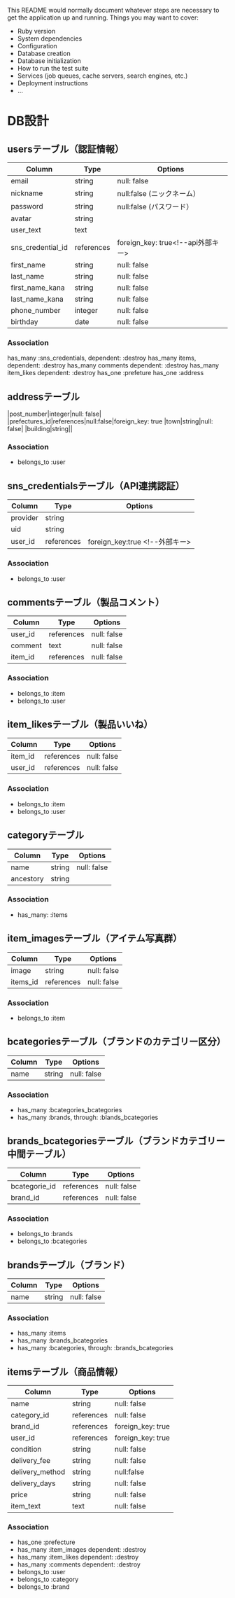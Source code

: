 This README would normally document whatever steps are necessary to get the
application up and running.
Things you may want to cover:
* Ruby version
* System dependencies
* Configuration
* Database creation
* Database initialization
* How to run the test suite
* Services (job queues, cache servers, search engines, etc.)
* Deployment instructions
* ...
  
# DB設計
## usersテーブル（認証情報）
|Column|Type|Options|
|------|----|-------|
|email|string|null: false|unique: true <!-- Emailアドレス -->
|nickname|string|null:false (ニックネーム）
|password|string|null:false (パスワード）
|avatar|string|| <!-- ユーザー画像 -->
|user_text|text|| <!-- 自己紹介文 -->
|sns_credential_id|references|foreign_key: true<!--api外部キー>
|first_name|string|null: false| <!-- 名前 -->
|last_name|string|null: false| <!-- 苗字 -->
|first_name_kana|string|null: false| <!-- 名前（カナ） -->
|last_name_kana|string|null: false| <!-- 苗字（カナ） -->
|phone_number|integer|null: false|unique: true| <!-- 電話番号 -->
|birthday|date|null: false| <!-- 誕生日 -->
### Association
has_many :sns_credentials, dependent: :destroy
has_many items, dependent: :destroy
has_many comments dependent: :destroy
has_many item_likes dependent: :destroy
has_one :prefeture
has_one :address
## addressテーブル
|post_number|integer|null: false| <!-- 住所 -->
|prefectures_id|references|null:false|foreign_key: true<!--県>
|city|string|null: false| <!-- 市区町村 -->
|town|string|null: false| <!-- 番地 -->
|building|string|| <!-- 建物名 -->
### Association
- belongs_to :user
## sns_credentialsテーブル（API連携認証）
|Column|Type|Options|
|------|----|-------|
|provider|string|
|uid|string|
|user_id|references|foreign_key:true <!--外部キー>
### Association
- belongs_to :user
## commentsテーブル（製品コメント）
|Column|Type|Options|
|------|----|-------|
|user_id|references|null: false|foreign_key:true <!--外部キー  ユーザー-->
|comment|text|null: false| <!--コメント-->
|item_id|references|null: false|foreign_key:true <!--外部キー、売手-->
### Association
- belongs_to :item
- belongs_to :user
## item_likesテーブル（製品いいね）
|Column|Type|Options|
|------|----|-------|
|item_id|references|null: false|foreign_key:true <!--外部キー  アイテム-->
|user_id|references|null: false|foreign_key:true <!--外部キー、ユーザー-->
### Association
- belongs_to :item
- belongs_to :user
## categoryテーブル
|Column|Type|Options|
|------|----|-------|
|name|string|null: false| <!--カテゴリ名 -->
|ancestory|string|
### Association
- has_many: :items
## item_imagesテーブル（アイテム写真群）
|Column|Type|Options|
|------|----|-------|
|image|string|null: false| <!--アイテム写真 -->
|items_id|references|null: false|foreign_key:true,
### Association
- belongs_to :item
## bcategoriesテーブル（ブランドのカテゴリー区分）
|Column|Type|Options|
|------|----|-------|
|name|string|null: false| <!-- ブランドのカテゴリー区分 -->¥
### Association
- has_many :bcategories_bcategories
- has_many :brands, through: :blands_bcategories
## brands_bcategoriesテーブル（ブランドカテゴリー中間テーブル）
|Column|Type|Options|
|------|----|-------|
|bcategorie_id|references|null: false|foreign_key:true,index:true <!-- 外部キーブランドカテゴリー名 -->
|brand_id|references|null: false| foreign_key:true,index:true<!-- 外部キーブランドカテゴリー名 -->
### Association
- belongs_to :brands
- belongs_to :bcategories
## brandsテーブル（ブランド）
|Column|Type|Options|
|------|----|-------|
|name|string|null: false| <!-- ブランド名 -->
### Association
- has_many :items
- has_many :brands_bcategories
- has_many :bcategories, through: :brands_bcategories
  
## itemsテーブル（商品情報）
|Column|Type|Options|
|------|----|-------|
|name|string|null: false|index:true <!-- 商品名-->
|category_id|references|null: false|foreign_key: true <!-- 外部キー、カテゴリーID-->
|brand_id|references|foreign_key: true <!-- 外部キー、ブランド -->
|user_id|references|foreign_key: true <!-- 外部キー、個人 -->
|condition|string|null: false <!-- コンディション-->
|delivery_fee|string|null: false <!-- 配送料負担 -->
|delivery_method|string|null:false <!-- 配達方法 -->
|delivery_days|string|null: false <!-- 発送目安 -->
|price|string|null: false <!-- 価格 -->
|item_text|text|null: false <!-- 商品説明 -->
### Association
- has_one :prefecture
- has_many :item_images dependent: :destroy
- has_many :item_likes dependent: :destroy
- has_many :comments dependent: :destroy
- belongs_to :user
- belongs_to :category
- belongs_to :brand